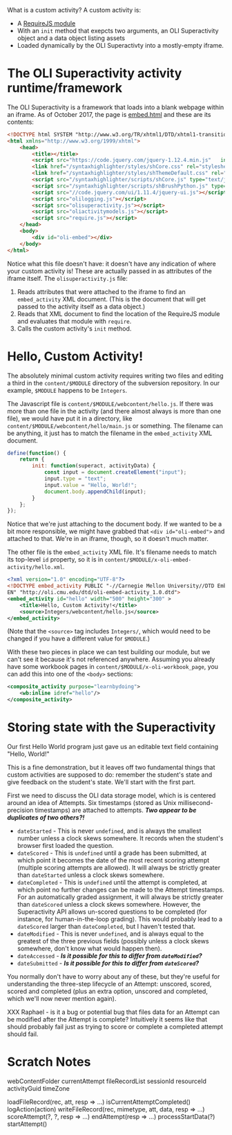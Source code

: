 What is a custom activity? A custom activity is:

 * A [RequireJS module](http://requirejs.org/)
 * With an `init` method that exepcts two arguments, an OLI Superactivity object and a data object listing
   assets
 * Loaded dynamically by the OLI Superactivty into a mostly-empty iframe.

The OLI Superactivity activity runtime/framework
=================================================

The OLI Superactivity is a framework that loads into a blank webpage within an iframe. As of October 2017, the
page is [embed.html](https://dev-02.oli.cmu.edu/superactivity/embed/embed.html) and these are its contents:

```html
<!DOCTYPE html SYSTEM "http://www.w3.org/TR/xhtml1/DTD/xhtml1-transitional.dtd">
<html xmlns="http://www.w3.org/1999/xhtml">
    <head>
        <title></title>
        <script src="https://code.jquery.com/jquery-1.12.4.min.js"   integrity="sha256-ZosEbRLbNQzLpnKIkEdrPv7lOy9C27hHQ+Xp8a4MxAQ="   crossorigin="anonymous"></script>
        <link href="/syntaxhighlighter/styles/shCore.css" rel="stylesheet" type="text/css" />
        <link href="/syntaxhighlighter/styles/shThemeDefault.css" rel="stylesheet" type="text/css" />
        <script src="/syntaxhighlighter/scripts/shCore.js" type="text/javascript"></script>
        <script src="/syntaxhighlighter/scripts/shBrushPython.js" type="text/javascript"></script>
        <script src="//code.jquery.com/ui/1.11.4/jquery-ui.js"></script>
        <script src="olilogging.js"></script>
        <script src="olisuperactivity.js"></script>
        <script src="oliactivitymodels.js"></script>
        <script src="require.js"></script>
    </head>
    <body>
        <div id="oli-embed"></div>
    </body>
</html>
```

Notice what this file doesn't have: it doesn't have any indication of where your custom activity is! These are
actually passed in as attributes of the iframe itself. The `olisuperactivity.js` file:

 1. Reads attributes that were attached to the iframe to find an `embed_activity` XML document. (This is the
    document that will get passed to the activity itself as a data object.)
 2. Reads that XML document to find the location of the RequireJS module and evaluates that module with
   `require`.
 3. Calls the custom activity's `init` method.

Hello, Custom Activity!
=======================

The absolutely minimal custom activity requires writing two files and editing a third in the `content/$MODULE`
directory of the subversion repository. In our example, `$MODULE` happens to be `Integers`.

The Javascript file is `content/$MODULE/webcontent/hello.js`. If there was more than one file in the activity
(and there almost always is more than one file), we would have put it in a directory, like
`content/$MODULE/webcontent/hello/main.js` or something. The filename can be anything, it just has to match
the filename in the `embed_activity` XML document.

``` js
define(function() {
    return {
        init: function(superact, activityData) {
            const input = document.createElement("input");
            input.type = "text";
            input.value = "Hello, World!";
            document.body.appendChild(input);
        }
    };
});
```

Notice that we're just attaching to the document body. If we wanted to be a bit more responsible, we might
have grabbed that `<div id="oli-embed">` and attached to that. We're in an iframe, though, so it doesn't much
matter.

The other file is the `embed_activity` XML file. It's filename needs to match its top-level `id` property, so
it is in `content/$MODULE/x-oli-embed-activity/hello.xml`.

```xml
<?xml version="1.0" encoding="UTF-8"?>
<!DOCTYPE embed_activity PUBLIC "-//Carnegie Mellon University//DTD Embed 1.1//\
EN" "http://oli.cmu.edu/dtd/oli-embed-activity_1.0.dtd">
<embed_activity id="hello" width="500" height="300" >
    <title>Hello, Custom Activity!</title>
    <source>Integers/webcontent/hello.js</source>
</embed_activity>
```

(Note that the `<source>` tag includes `Integers/`, which would need to be changed if you have a different
value for `$MODULE`.)

With these two pieces in place we can test building our module, but we can't see it because it's not referenced anywhere. Assuming you already have some workbook pages in `content/$MODULE/x-oli-workbook_page`, you can
add this into one of the `<body>` sections:

``` xml
<composite_activity purpose="learnbydoing">
    <wb:inline idref="hello"/>
</composite_activity>
```

Storing state with the Superactivity
====================================

Our first Hello World program just gave us an editable text field containing "Hello, World!"

This is a fine demonstration, but it leaves off two fundamental things that custom activities are supposed to
do: remember the student's state and give feedback on the student's state. We'll start with the first
part.

First we need to discuss the OLI data storage model, which is is centered around an idea of Attempts. Six
timestamps (stored as Unix millisecond-precision timestamps) are attached to attempts. ***Two appear to be
duplicates of two others?!*** 

 * `dateStarted` - This is never `undefined`, and is always the smallest number unless a clock skews
   somewhere. It records when the student's browser first loaded the question.
 * `dateScored` - This is `undefined` until a grade has been submitted, at which point it becomes the date of
   the most recent scoring attempt (multiple scoring attempts are allowed). It will always be strictly greater
   than `dateStarted` unless a clock skews somewhere.
 * `dateCompleted` - This is `undefined` until the attempt is completed, at which point no further changes can
   be made to the Attempt timestamps. For an automatically graded assignment, it will always be strictly
   greater than `dateScored` unless a clock skews somewhere. However, the Superactivity API allows un-scored
   questions to be completed (for instance, for human-in-the-loop grading). This would probably lead to
   a `dateScored` larger than `dateCompleted`, but I haven't tested that.
 * `dateModified` - This is never `undefined`, and is always equal to the greatest of the three previous
   fields (possibly unless a clock skews somewhere, don't know what would happen then).
 * `dateAccessed` - ***Is it possible for this to differ from `dateModified`?***
 * `dateSubmitted` - ***Is it possible for this to differ from `dateScored`?***

You normally don't have to worry about any of these, but they're useful for understanding the three-step
lifecycle of an Attempt: unscored, scored, scored and completed (plus an extra option, unscored and completed,
which we'll now never mention again).

XXX Raphael - is it a bug or potential bug that files data for an Attempt can be modified after the Attempt is
complete? Intuitively it seems like that should probably fail just as trying to score or complete a completed
attempt should fail.


Scratch Notes
=============

webContentFolder
currentAttempt
fileRecordList
sessionId
resourceId
activityGuid
timeZone

loadFileRecord(rec, att, resp => ...)
isCurrentAttemptCompleted()
logAction(action)
writeFileRecord(rec, mimetype, att, data, resp => ...)
scoreAttempt(?, ?, resp => ...)
endAttempt(resp => ...)
processStartData(?)
startAttempt()